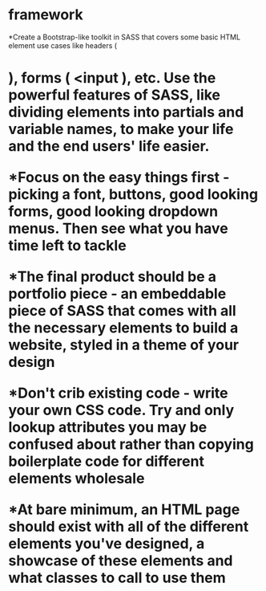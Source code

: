 # framework

*Create a Bootstrap-like toolkit in SASS that covers some basic HTML element use cases like headers ( <h1> ), forms
( <input ), etc. Use the powerful features of SASS, like dividing elements into partials and variable names, to make your life and the end users' life easier.

*Focus on the easy things first - picking a font, buttons, good looking forms, good looking dropdown menus. Then see what you have time left to tackle

*The final product should be a portfolio piece - an embeddable piece of SASS that comes with all the necessary elements to build a website, styled in a theme of your design

*Don't crib existing code - write your own CSS code. Try and only lookup attributes you may be confused about rather than copying boilerplate code for different elements wholesale

*At bare minimum, an HTML page should exist with all of the different elements you've designed, a showcase of these elements and what classes to call to use them
